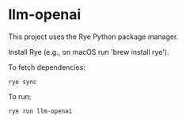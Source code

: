 # llm-openai

This project uses the Rye Python package manager.

Install Rye (e.g., on macOS run 'brew install rye').

To fetch dependencies:

    rye sync

To run:

    rye run llm-openai
